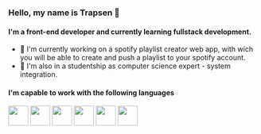 ### Hello, my name is Trapsen 👋
#### I'm a front-end developer and currently learning fullstack development.
- 🔭 I'm currently working on a spotify playlist creator web app, with wich you will be able to create and push a playlist to your spotify account.
- 🌱 I'm also in a studentship as computer science expert - system integration.
#### I'm capable to work with the following languages
<img src="https://github.com/Trapsen/Trapsen/assets/109139195/712ac253-08a2-4e88-9891-890bdf8a46cd" width="40">
<img src="https://github.com/Trapsen/Trapsen/assets/109139195/d651256d-8de0-4971-bb8a-a5db66ad6804" width="40">
<img src="https://github.com/Trapsen/Trapsen/assets/109139195/ce9c5ed3-0058-459f-8816-a5445968de33" width="40">
<img src="https://github.com/Trapsen/Trapsen/assets/109139195/48219398-cfe5-44bd-8343-ff2368f61f10" width="40">
<img src="https://github.com/Trapsen/Trapsen/assets/109139195/5977192a-3484-4eea-85e1-a1e08004b7ba" width="40">
<img src="https://github.com/Trapsen/Trapsen/assets/109139195/7daec2b2-26dc-490b-979c-a7892ab5ae39" width="40">






<!--
**Trapsen/Trapsen** is a ✨ _special_ ✨ repository because its `README.md` (this file) appears on your GitHub profile.

Here are some ideas to get you started:

- 🔭 I’m currently working on ...
- 🌱 I’m currently learning ...
- 👯 I’m looking to collaborate on ...
- 🤔 I’m looking for help with ...
- 💬 Ask me about ...
- 📫 How to reach me: ...
- 😄 Pronouns: ...
- ⚡ Fun fact: ...
-->
